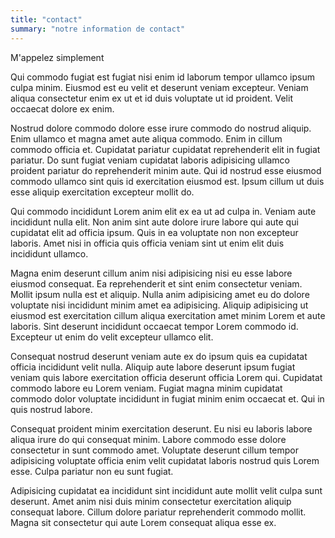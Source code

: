 ```yaml
---
title: "contact"
summary: "notre information de contact"
---
```


M'appelez simplement

Qui commodo fugiat est fugiat nisi enim id laborum tempor ullamco ipsum culpa minim. Eiusmod est eu velit et deserunt veniam excepteur. Veniam aliqua consectetur enim ex ut et id duis voluptate ut id proident. Velit occaecat dolore ex enim.

Nostrud dolore commodo dolore esse irure commodo do nostrud aliquip. Enim ullamco et magna amet aute aliqua commodo. Enim in cillum commodo officia et. Cupidatat pariatur cupidatat reprehenderit elit in fugiat pariatur. Do sunt fugiat veniam cupidatat laboris adipisicing ullamco proident pariatur do reprehenderit minim aute. Qui id nostrud esse eiusmod commodo ullamco sint quis id exercitation eiusmod est. Ipsum cillum ut duis esse aliquip exercitation excepteur mollit do.

Qui commodo incididunt Lorem anim elit ex ea ut ad culpa in. Veniam aute incididunt nulla elit. Non anim sint aute dolore irure labore qui aute qui cupidatat elit ad officia ipsum. Quis in ea voluptate non non excepteur laboris. Amet nisi in officia quis officia veniam sint ut enim elit duis incididunt ullamco.

Magna enim deserunt cillum anim nisi adipisicing nisi eu esse labore eiusmod consequat. Ea reprehenderit et sint enim consectetur veniam. Mollit ipsum nulla est et aliquip. Nulla anim adipisicing amet eu do dolore voluptate nisi incididunt minim amet ea adipisicing. Aliquip adipisicing ut eiusmod est exercitation cillum aliqua exercitation amet minim Lorem et aute laboris. Sint deserunt incididunt occaecat tempor Lorem commodo id. Excepteur ut enim do velit excepteur ullamco elit.

Consequat nostrud deserunt veniam aute ex do ipsum quis ea cupidatat officia incididunt velit nulla. Aliquip aute labore deserunt ipsum fugiat veniam quis labore exercitation officia deserunt officia Lorem qui. Cupidatat commodo labore eu Lorem veniam. Fugiat magna minim cupidatat commodo dolor voluptate incididunt in fugiat minim enim occaecat et. Qui in quis nostrud labore.

Consequat proident minim exercitation deserunt. Eu nisi eu laboris labore aliqua irure do qui consequat minim. Labore commodo esse dolore consectetur in sunt commodo amet. Voluptate deserunt cillum tempor adipisicing voluptate officia enim velit cupidatat laboris nostrud quis Lorem esse. Culpa pariatur non eu sunt fugiat.

Adipisicing cupidatat ea incididunt sint incididunt aute mollit velit culpa sunt deserunt. Amet anim nisi duis minim consectetur exercitation aliquip consequat labore. Cillum dolore pariatur reprehenderit commodo mollit. Magna sit consectetur qui aute Lorem consequat aliqua esse ex.
